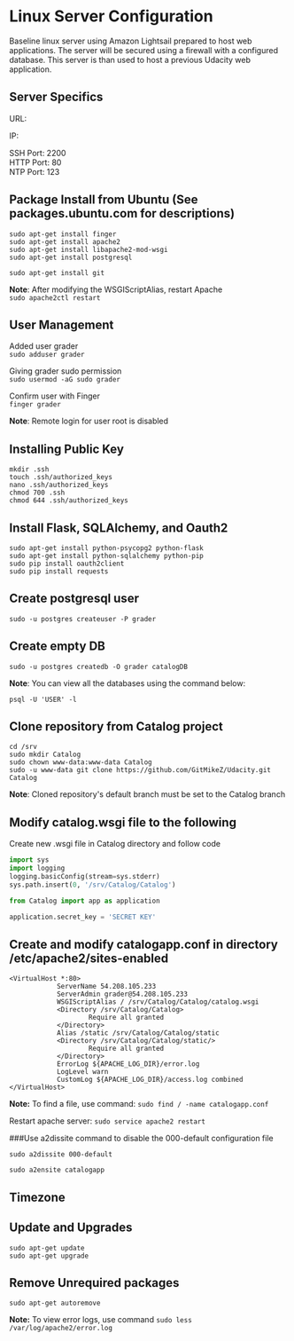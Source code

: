 ﻿# Linux Server Configuration

Baseline linux server using Amazon Lightsail prepared to host web applications.
The server will be secured using a firewall with a configured database.
This server is than used to host a previous Udacity web application.

## Server Specifics

URL: <br/>

IP: <br/>

SSH Port: 2200 <br/>
HTTP Port: 80 <br/>
NTP Port: 123 <br/>

## Package Install from Ubuntu (See packages.ubuntu.com for descriptions)

```
sudo apt-get install finger
sudo apt-get install apache2
sudo apt-get install libapache2-mod-wsgi
sudo apt-get install postgresql

sudo apt-get install git
```

**Note**: After modifying the WSGIScriptAlias, restart Apache <br/>
`sudo apache2ctl restart`

## User Management

Added user grader <br/>
`sudo adduser grader` <br/>

Giving grader sudo permission <br/>
`sudo usermod -aG sudo grader`<br/>

Confirm user with Finger <br/>
`finger grader`<br/>

**Note**: Remote login for user root is disabled

## Installing Public Key

```
mkdir .ssh
touch .ssh/authorized_keys
nano .ssh/authorized_keys
chmod 700 .ssh
chmod 644 .ssh/authorized_keys
```

## Install Flask, SQLAlchemy, and Oauth2

```
sudo apt-get install python-psycopg2 python-flask
sudo apt-get install python-sqlalchemy python-pip
sudo pip install oauth2client
sudo pip install requests
```

## Create postgresql user

`sudo -u postgres createuser -P grader`

## Create empty DB

`sudo -u postgres createdb -O grader catalogDB`

**Note**: You can view all the databases using the command below:

`psql -U 'USER' -l`

## Clone repository from Catalog project

```
cd /srv
sudo mkdir Catalog
sudo chown www-data:www-data Catalog
sudo -u www-data git clone https://github.com/GitMikeZ/Udacity.git Catalog
```

**Note**: Cloned repository's default branch must be set to the Catalog branch

## Modify catalog.wsgi file to the following

Create new .wsgi file in Catalog directory and follow code 

```python
import sys
import logging
logging.basicConfig(stream=sys.stderr)
sys.path.insert(0, '/srv/Catalog/Catalog')

from Catalog import app as application

application.secret_key = 'SECRET KEY'
```

## Create and modify catalogapp.conf in directory /etc/apache2/sites-enabled

```
<VirtualHost *:80>
            ServerName 54.208.105.233
            ServerAdmin grader@54.208.105.233
            WSGIScriptAlias / /srv/Catalog/Catalog/catalog.wsgi
            <Directory /srv/Catalog/Catalog>
                    Require all granted
            </Directory>
            Alias /static /srv/Catalog/Catalog/static
            <Directory /srv/Catalog/Catalog/static/>
                    Require all granted
            </Directory>
            ErrorLog ${APACHE_LOG_DIR}/error.log
            LogLevel warn
            CustomLog ${APACHE_LOG_DIR}/access.log combined
</VirtualHost>
```

**Note:** To find a file, use command: ```sudo find / -name catalogapp.conf``` 

Restart apache server: `sudo service apache2 restart`

###Use a2dissite command to disable the 000-default configuration file

`sudo a2dissite 000-default`

`sudo a2ensite catalogapp`

## Timezone

## Update and Upgrades

`sudo apt-get update` <br/>
`sudo apt-get upgrade`

## Remove Unrequired packages

`sudo apt-get autoremove`

**Note:** To view error logs, use command ```sudo less /var/log/apache2/error.log```











